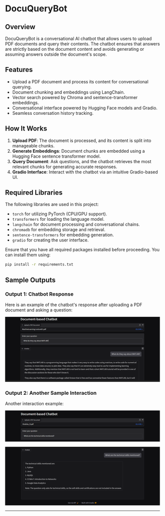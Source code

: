 # DocuQueryBot  

## Overview  
DocuQueryBot is a conversational AI chatbot that allows users to upload PDF documents and query their contents. The chatbot ensures that answers are strictly based on the document content and avoids generating or assuming answers outside the document's scope.  

## Features  
- Upload a PDF document and process its content for conversational querying.  
- Document chunking and embeddings using LangChain.  
- Vector search powered by Chroma and sentence-transformer embeddings.  
- Conversational interface powered by Hugging Face models and Gradio.  
- Seamless conversation history tracking.  

## How It Works  
1. **Upload PDF**: The document is processed, and its content is split into manageable chunks.  
2. **Generate Embeddings**: Document chunks are embedded using a Hugging Face sentence transformer model.  
3. **Query Document**: Ask questions, and the chatbot retrieves the most relevant chunks for generating accurate responses.  
4. **Gradio Interface**: Interact with the chatbot via an intuitive Gradio-based UI.


## Required Libraries

The following libraries are used in this project:
- `torch` for utilizing PyTorch (CPU/GPU support).
- `transformers` for loading the language model.
- `langchain` for document processing and conversational chains.
- `chromadb` for embedding storage and retrieval.
- `sentence-transformers` for embedding generation.
- `gradio` for creating the user interface.

Ensure that you have all required packages installed before proceeding. You can install them using:

```bash
pip install -r requirements.txt
```

## Sample Outputs

### Output 1: Chatbot Response
Here is an example of the chatbot's response after uploading a PDF document and asking a question:

![Sample Output 1](images/output1.png)

### Output 2: Another Sample Interaction
Another interaction example:

![Sample Output 2 - Image 1](images/output2_1.png)

![Sample Output 2 - Image 2](images/output2_2.png)

---

